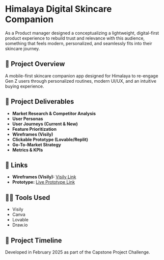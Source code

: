 # Himalaya Digital Skincare Companion
As a Product manager designed  a  conceptualizing a  lightweight, digital-first product experience to rebuild trust and relevance with this audience,  something that feels modern, personalized,  and seamlessly fits into their skincare journey.

## 📖 Project Overview
A mobile-first skincare companion app designed for Himalaya to re-engage Gen Z users through personalized routines, modern UI/UX, and an intuitive buying experience.

## 📂 Project Deliverables
- **Market Research & Competitor Analysis**
- **User Personas**
- **User Journeys (Current & New)**
- **Feature Prioritization**
- **Wireframes (Visily)**
- **Clickable Prototype (Lovable/Replit)**
- **Go-To-Market Strategy**
- **Metrics & KPIs**

## 🔗 Links
- **Wireframes (Visily):** [Visily Link](https://app.visily.ai/projects/77095364-2379-49eb-8130-70d606fa5318/boards/2058589/presenter)
- **Prototype:** [Live Prototype Link](https://glow-himalaya-guide.lovable.app/)

## 👩‍💻 Tools Used
- Visily
- Canva
- Lovable
- Draw.io

## 📅 Project Timeline
Developed in February 2025 as part of the Capstone Project Challenge.
